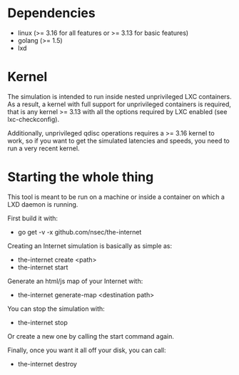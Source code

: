 # Dependencies
 * linux (>= 3.16 for all features or >= 3.13 for basic features)
 * golang (>= 1.5)
 * lxd

# Kernel
The simulation is intended to run inside nested unprivileged LXC
containers. As a result, a kernel with full support for unprivileged
containers is required, that is any kernel >= 3.13 with all the options
required by LXC enabled (see lxc-checkconfig).

Additionally, unprivileged qdisc operations requires a >= 3.16 kernel to
work, so if you want to get the simulated latencies and speeds, you need
to run a very recent kernel.

# Starting the whole thing
This tool is meant to be run on a machine or inside a container on which
a LXD daemon is running.

First build it with:
 - go get -v -x github.com/nsec/the-internet

Creating an Internet simulation is basically as simple as:
 - the-internet create \<path\>
 - the-internet start

Generate an html/js map of your Internet with:
 - the-internet generate-map \<destination path\>

You can stop the simulation with:
 - the-internet stop

Or create a new one by calling the start command again.

Finally, once you want it all off your disk, you can call:
 - the-internet destroy
